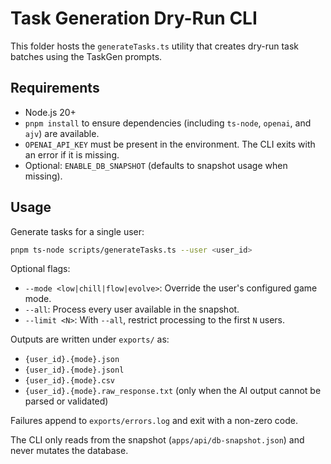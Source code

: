 # Task Generation Dry-Run CLI

This folder hosts the `generateTasks.ts` utility that creates dry-run task batches using the TaskGen prompts.

## Requirements

- Node.js 20+
- `pnpm install` to ensure dependencies (including `ts-node`, `openai`, and `ajv`) are available.
- `OPENAI_API_KEY` must be present in the environment. The CLI exits with an error if it is missing.
- Optional: `ENABLE_DB_SNAPSHOT` (defaults to snapshot usage when missing).

## Usage

Generate tasks for a single user:

```bash
pnpm ts-node scripts/generateTasks.ts --user <user_id>
```

Optional flags:

- `--mode <low|chill|flow|evolve>`: Override the user's configured game mode.
- `--all`: Process every user available in the snapshot.
- `--limit <N>`: With `--all`, restrict processing to the first `N` users.

Outputs are written under `exports/` as:

- `{user_id}.{mode}.json`
- `{user_id}.{mode}.jsonl`
- `{user_id}.{mode}.csv`
- `{user_id}.{mode}.raw_response.txt` (only when the AI output cannot be parsed or validated)

Failures append to `exports/errors.log` and exit with a non-zero code.

The CLI only reads from the snapshot (`apps/api/db-snapshot.json`) and never mutates the database.
